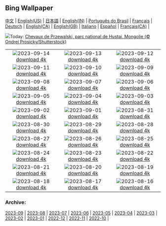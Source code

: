 ## Bing Wallpaper
[中文](README.md) |                     [English(US)](en-US.md) |                     [日本語](ja-JP.md) |                     [English(IN)](en-IN.md) |                     [Português do Brasil](pt-BR.md) |                     [Français](fr-FR.md) |                     [Deutsch](de-DE.md) |                     [English(CA)](en-CA.md) |                     [English(GB)](en-GB.md) |                     [Italiano](it-IT.md) |                     [Español](es-ES.md) |                     [Français(CA)](fr-CA.md) |                    

![](https://www.bing.com/th?id=OHR.MongoliaHorses_FR-CA9678136106_UHD.jpg&w=1000)Today: [Chevaux de Przewalski, parc national de Hustai, Mongolie (© Ondrej Prosicky/Shutterstock)](https://www.bing.com/th?id=OHR.MongoliaHorses_FR-CA9678136106_UHD.jpg)

|      |      |      |
| :----: | :----: | :----: |
|![](https://www.bing.com/th?id=OHR.HemakutaHill_FR-CA9151313523_UHD.jpg&pid=hp&w=384&h=216&rs=1&c=4)2023-09-14 [download 4k](https://www.bing.com/th?id=OHR.HemakutaHill_FR-CA9151313523_UHD.jpg)|![](https://www.bing.com/th?id=OHR.NorthSeaStairs_FR-CA6219688531_UHD.jpg&pid=hp&w=384&h=216&rs=1&c=4)2023-09-13 [download 4k](https://www.bing.com/th?id=OHR.NorthSeaStairs_FR-CA6219688531_UHD.jpg)|![](https://www.bing.com/th?id=OHR.MarathonMedoc_FR-CA2801007309_UHD.jpg&pid=hp&w=384&h=216&rs=1&c=4)2023-09-12 [download 4k](https://www.bing.com/th?id=OHR.MarathonMedoc_FR-CA2801007309_UHD.jpg)|
|![](https://www.bing.com/th?id=OHR.FrenchRiver_FR-CA2191056139_UHD.jpg&pid=hp&w=384&h=216&rs=1&c=4)2023-09-11 [download 4k](https://www.bing.com/th?id=OHR.FrenchRiver_FR-CA2191056139_UHD.jpg)|![](https://www.bing.com/th?id=OHR.AyutthayaTemple_FR-CA5171816639_UHD.jpg&pid=hp&w=384&h=216&rs=1&c=4)2023-09-10 [download 4k](https://www.bing.com/th?id=OHR.AyutthayaTemple_FR-CA5171816639_UHD.jpg)|![](https://www.bing.com/th?id=OHR.BathCircus_FR-CA4493495972_UHD.jpg&pid=hp&w=384&h=216&rs=1&c=4)2023-09-09 [download 4k](https://www.bing.com/th?id=OHR.BathCircus_FR-CA4493495972_UHD.jpg)|
|![](https://www.bing.com/th?id=OHR.TIFFCanada_FR-CA6161085752_UHD.jpg&pid=hp&w=384&h=216&rs=1&c=4)2023-09-08 [download 4k](https://www.bing.com/th?id=OHR.TIFFCanada_FR-CA6161085752_UHD.jpg)|![](https://www.bing.com/th?id=OHR.CreteHarbor_FR-CA3905440454_UHD.jpg&pid=hp&w=384&h=216&rs=1&c=4)2023-09-07 [download 4k](https://www.bing.com/th?id=OHR.CreteHarbor_FR-CA3905440454_UHD.jpg)|![](https://www.bing.com/th?id=OHR.MountSegla_FR-CA3664443685_UHD.jpg&pid=hp&w=384&h=216&rs=1&c=4)2023-09-06 [download 4k](https://www.bing.com/th?id=OHR.MountSegla_FR-CA3664443685_UHD.jpg)|
|![](https://www.bing.com/th?id=OHR.BourgesMarsh_FR-CA3870062021_UHD.jpg&pid=hp&w=384&h=216&rs=1&c=4)2023-09-05 [download 4k](https://www.bing.com/th?id=OHR.BourgesMarsh_FR-CA3870062021_UHD.jpg)|![](https://www.bing.com/th?id=OHR.ManhattanAerial_FR-CA3613326051_UHD.jpg&pid=hp&w=384&h=216&rs=1&c=4)2023-09-04 [download 4k](https://www.bing.com/th?id=OHR.ManhattanAerial_FR-CA3613326051_UHD.jpg)|![](https://www.bing.com/th?id=OHR.TinyHummer_FR-CA3581077617_UHD.jpg&pid=hp&w=384&h=216&rs=1&c=4)2023-09-03 [download 4k](https://www.bing.com/th?id=OHR.TinyHummer_FR-CA3581077617_UHD.jpg)|
|![](https://www.bing.com/th?id=OHR.CamelsAbove_FR-CA3229345898_UHD.jpg&pid=hp&w=384&h=216&rs=1&c=4)2023-09-02 [download 4k](https://www.bing.com/th?id=OHR.CamelsAbove_FR-CA3229345898_UHD.jpg)|![](https://www.bing.com/th?id=OHR.IronwoodCactus_FR-CA2939591487_UHD.jpg&pid=hp&w=384&h=216&rs=1&c=4)2023-09-01 [download 4k](https://www.bing.com/th?id=OHR.IronwoodCactus_FR-CA2939591487_UHD.jpg)|![](https://www.bing.com/th?id=OHR.NingalooShark_FR-CA2661288906_UHD.jpg&pid=hp&w=384&h=216&rs=1&c=4)2023-08-31 [download 4k](https://www.bing.com/th?id=OHR.NingalooShark_FR-CA2661288906_UHD.jpg)|
|![](https://www.bing.com/th?id=OHR.JupiterArtland_FR-CA8489592743_UHD.jpg&pid=hp&w=384&h=216&rs=1&c=4)2023-08-30 [download 4k](https://www.bing.com/th?id=OHR.JupiterArtland_FR-CA8489592743_UHD.jpg)|![](https://www.bing.com/th?id=OHR.DubrovnikHarbor_FR-CA2116285178_UHD.jpg&pid=hp&w=384&h=216&rs=1&c=4)2023-08-29 [download 4k](https://www.bing.com/th?id=OHR.DubrovnikHarbor_FR-CA2116285178_UHD.jpg)|![](https://www.bing.com/th?id=OHR.JejuIsland_FR-CA1926465590_UHD.jpg&pid=hp&w=384&h=216&rs=1&c=4)2023-08-28 [download 4k](https://www.bing.com/th?id=OHR.JejuIsland_FR-CA1926465590_UHD.jpg)|
|![](https://www.bing.com/th?id=OHR.MuseumIsland_FR-CA1507104420_UHD.jpg&pid=hp&w=384&h=216&rs=1&c=4)2023-08-27 [download 4k](https://www.bing.com/th?id=OHR.MuseumIsland_FR-CA1507104420_UHD.jpg)|![](https://www.bing.com/th?id=OHR.YellowstoneFalls_FR-CA0933984187_UHD.jpg&pid=hp&w=384&h=216&rs=1&c=4)2023-08-26 [download 4k](https://www.bing.com/th?id=OHR.YellowstoneFalls_FR-CA0933984187_UHD.jpg)|![](https://www.bing.com/th?id=OHR.SharkFinCove_FR-CA8909566160_UHD.jpg&pid=hp&w=384&h=216&rs=1&c=4)2023-08-25 [download 4k](https://www.bing.com/th?id=OHR.SharkFinCove_FR-CA8909566160_UHD.jpg)|
|![](https://www.bing.com/th?id=OHR.SkogafossWaterfall_FR-CA8092980830_UHD.jpg&pid=hp&w=384&h=216&rs=1&c=4)2023-08-24 [download 4k](https://www.bing.com/th?id=OHR.SkogafossWaterfall_FR-CA8092980830_UHD.jpg)|![](https://www.bing.com/th?id=OHR.TunisiaAmphitheatre_FR-CA7849537174_UHD.jpg&pid=hp&w=384&h=216&rs=1&c=4)2023-08-23 [download 4k](https://www.bing.com/th?id=OHR.TunisiaAmphitheatre_FR-CA7849537174_UHD.jpg)|![](https://www.bing.com/th?id=OHR.EmeraldLakeYukon_FR-CA7580050863_UHD.jpg&pid=hp&w=384&h=216&rs=1&c=4)2023-08-22 [download 4k](https://www.bing.com/th?id=OHR.EmeraldLakeYukon_FR-CA7580050863_UHD.jpg)|
|![](https://www.bing.com/th?id=OHR.StartPointLight_FR-CA7360302172_UHD.jpg&pid=hp&w=384&h=216&rs=1&c=4)2023-08-21 [download 4k](https://www.bing.com/th?id=OHR.StartPointLight_FR-CA7360302172_UHD.jpg)|![](https://www.bing.com/th?id=OHR.CameraSquirrel_FR-CA6868729424_UHD.jpg&pid=hp&w=384&h=216&rs=1&c=4)2023-08-20 [download 4k](https://www.bing.com/th?id=OHR.CameraSquirrel_FR-CA6868729424_UHD.jpg)|![](https://www.bing.com/th?id=OHR.CanadianNationalExhibition_FR-CA0763766374_UHD.jpg&pid=hp&w=384&h=216&rs=1&c=4)2023-08-19 [download 4k](https://www.bing.com/th?id=OHR.CanadianNationalExhibition_FR-CA0763766374_UHD.jpg)|
|![](https://www.bing.com/th?id=OHR.GeckoLeaf_FR-CA6303740147_UHD.jpg&pid=hp&w=384&h=216&rs=1&c=4)2023-08-18 [download 4k](https://www.bing.com/th?id=OHR.GeckoLeaf_FR-CA6303740147_UHD.jpg)|![](https://www.bing.com/th?id=OHR.KeyWestBridge_FR-CA5922360725_UHD.jpg&pid=hp&w=384&h=216&rs=1&c=4)2023-08-17 [download 4k](https://www.bing.com/th?id=OHR.KeyWestBridge_FR-CA5922360725_UHD.jpg)|![](https://www.bing.com/th?id=OHR.TaorminaSquare_FR-CA5370881089_UHD.jpg&pid=hp&w=384&h=216&rs=1&c=4)2023-08-16 [download 4k](https://www.bing.com/th?id=OHR.TaorminaSquare_FR-CA5370881089_UHD.jpg)|


### Archive:
[2023-09](archive/fr-CA/202309/README.md) | [2023-08](archive/fr-CA/202308/README.md) | [2023-07](archive/fr-CA/202307/README.md) | [2023-06](archive/fr-CA/202306/README.md) | [2023-05](archive/fr-CA/202305/README.md) | [2023-04](archive/fr-CA/202304/README.md) | [2023-03](archive/fr-CA/202303/README.md) | [2023-02](archive/fr-CA/202302/README.md) | [2023-01](archive/fr-CA/202301/README.md) | [2022-12](archive/fr-CA/202212/README.md) | [2022-11](archive/fr-CA/202211/README.md) | [2022-10](archive/fr-CA/202210/README.md) | 
